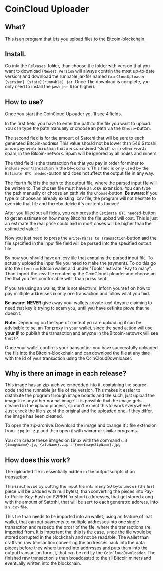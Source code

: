 # CoinCloud Uploader
## What?
This is an program that lets you upload files to the Bitcoin-blockchain.
## Install.
Go into the `Releases`-folder, than choose the folder with version that you want to download (`Newest Version` will always contain the most up-to-date version) and download the runnable jar-file named `CoinCloudUploader {version} {state}(runnable).jar`. Once The download is complete, you only need to install the java `jre 8` (or higher).
## How to use?
Once you start the CoinCloud Uploader you'll see 4 fields.

In the first field, you have to enter the path to the file you want to upload. You can type the path manually or choose an path via the `Choose`-button.

The second field is for the amount of Satoshi that will be sent to each generated Bitcoin-address This value should not be lower than 546 Satoshi, since payments less than that are considered "dust", or in other words spam, in the Bitcoin-network. Spam will be ignored by all nodes and miners.

The third field is the transaction fee that you pay in order for miner to include your transaction in the blockchain. This field is only used by the `Estimate BTC needed`-button and does not affect the output file in any way.

The fourth field is the path to the output file, where the parsed input file will be written to. The chosen file must have an .csv extension. You can type the path manually or choose an path via the `Choose`-button.
 **Be aware**: If you type or choose an already existing .csv file, the program will not hesitate to override that file and thereby delete it's contents forever!

After you filled out all fields, you can press the `Estimate BTC needed`-button to get an estimate on how many Bitcoins the file upload will cost. This is just an estimate the real price could and in most cases will be higher than the estimated value!

Now you just need to press the `Write/Parse to Transaction`-button and the file specified in the input file field will be parsed into the specified output file.

By now you should have an .csv file that contains the parsed input file. To actually upload the input file you need to make the payments. To do this go into the `electrum` Bitcoin wallet and under "Tools" activate "Pay to many". Than import the .csv file created by the CoinCloudUploader and choose an fee that you feel comfortable with, than press sent.

If you are using an wallet, that is not electrum: Inform yourself on how to pay multiple addresses in only one transaction and follow what you find.

**Be aware:** **NEVER** give away your wallets private key! Anyone claiming to need that key is trying to scam you, until you have definite prove that he doesn't.
 
**Note:** Depending on the type of content you are uploading it can be advisable to set an Tor proxy in your wallet, since the send action will use **your IP** to publish the transaction and anyone in the Bitcoin-netowrk will see that IP.

Once your wallet confirms your transaction you have successfully uploaded the file into the Bitcoin-blockchain and can download the file at any time with the id of your transaction using the CoinCloudDownloader.
## Why is there an image in each release?
This image has an zip-archive embedded into it, containing the source-code and the runnable jar file of the version. This makes it easier to distribute the program through image boards and the such, just upload the image like any other normal image.
It is possible that the image gets cleaned in the upload process, so don't expect this to work everywhere! Just check the file size of the original and the uploaded one, if they differ, the image has been cleaned.

To open the zip-archive: Download the image and change it's file extension from `.jpg` to `.zip` and then open it with winrar or similar programs.

You can create these images on Linux with the command `cat {imageName}.jpg {zipName}.zip > {newImageZipName}.jpg`
## How does this work?
The uploaded file is essentially hidden in the output scripts of an transaction.

This is achieved by cutting the input file into many 20 byte pieces (the last piece will be padded with null bytes), than converting the pieces into Pay-to-Public-Key-Hash (or P2PKH for short) addresses, that get stored along with the amount of Satoshi, that will be sent to each generated address, into an .csv file.

This file than needs to be imported into an wallet, using an feature of that wallet, that can put payments to multiple addresses into one single transaction and respects the order of the file, where the transactions are imported from. It is important that this is the case, since the file would be stored corrupted in the blockchain and not be readable. The wallet than crafts an raw transaction converting the addresses back into the data pieces before they where turned into addresses and puts them into the output transaction format, that can be red by the `CoinCloudDownloader`. The finished raw transaction is than broadcasted to the all Bitcoin miners and eventually written into the blockchain.
